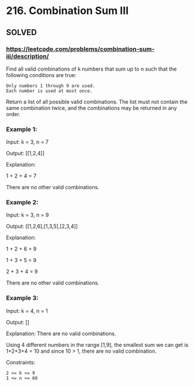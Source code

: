 # 216. Combination Sum III


## SOLVED

### https://leetcode.com/problems/combination-sum-iii/description/


Find all valid combinations of k numbers that sum up to n such that the following conditions are true:

    Only numbers 1 through 9 are used.
    Each number is used at most once.

Return a list of all possible valid combinations. The list must not contain the same combination twice, and the combinations may be returned in any order.



### Example 1:

Input: k = 3, n = 7

Output: [[1,2,4]]

Explanation:

1 + 2 + 4 = 7

There are no other valid combinations.


### Example 2:

Input: k = 3, n = 9

Output: [[1,2,6],[1,3,5],[2,3,4]]

Explanation:

1 + 2 + 6 = 9

1 + 3 + 5 = 9

2 + 3 + 4 = 9

There are no other valid combinations.

### Example 3:

Input: k = 4, n = 1

Output: []

Explanation: There are no valid combinations.

Using 4 different numbers in the range [1,9], the smallest sum we can get is 1+2+3+4 = 10 and since 10 > 1, there are no valid combination.



Constraints:

    2 <= k <= 9
    1 <= n <= 60

